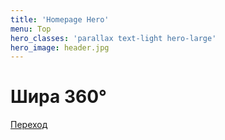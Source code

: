 ```yaml
---
title: 'Homepage Hero'
menu: Top
hero_classes: 'parallax text-light hero-large'
hero_image: header.jpg
---
```


# Шиpa 360°
[Переход](../../news?classes=btn,btn-primary,btn-lg)





